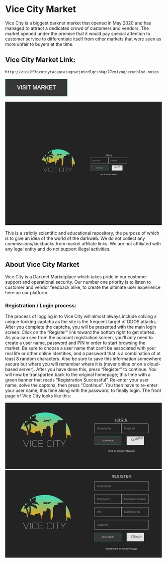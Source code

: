 # Vice City Market
Vice City is a biggest darknet market that opened in May 2020 and has managed to attract a dedicated crowd of customers and vendors. The market opened under the premise that it would pay special attention to customer service to differentiate itself from other markets that were seen as more unfair to buyers at the time.

## Vice City Market Link:

```sh
http://vice2f3gxntnytacaprazuqrwejmtcdlqcshkgc77zmizogcerunblyd.onion
```
[<img src="/assets/visit-market.webp" width="200">](http://vice2f3gxntnytacaprazuqrwejmtcdlqcshkgc77zmizogcerunblyd.onion/)

<a href="http://vice2f3gxntnytacaprazuqrwejmtcdlqcshkgc77zmizogcerunblyd.onion"><img src="/assets/vicecity-preview.webp" alt="image" style="max-width: 100%;"><a>

This is a strictly scientific and educational repository, the purpose of which is to give an idea of the world of the darkweb. We do not collect any commissions/kickbacks from market affiliate links. We are not affiliated with any legal entity and do not support illegal activities.

## About Vice City Market
Vice City is a Darknet Marketplace which takes pride in our customer support and operational security. Our number one priority is to listen to customer and vendor feedback alike, to create the ultimate user experience here on our platform.

### Registration / Login process:

The process of logging in to Vice City will almost always include solving a unique-looking captcha as the site is the frequent target of DDOS attacks. After you complete the captcha, you will be presented with the main login screen: Click on the “Register” link toward the bottom right to get started. As you can see from the account registration screen, you’ll only need to create a user name, password and PIN in order to start browsing the market.
Be sure to choose a user name that can’t be associated with your real life or other online identities, and a password that is a combination of at least 8 random characters. Also be sure to save this information somewhere secure but where you will remember where it is (never online or on a cloud-based server). After you have done this, press “Register” to continue.
You will now be transported back to the original homepage; this time with a green banner that reads “Registration Successful”. Re-enter your user name, solve the captcha, then press “Continue”. You then have to re-enter your user name, this time along with the password, to finally login. The front page of Vice City looks like this:

<a href="http://vice2f3gxntnytacaprazuqrwejmtcdlqcshkgc77zmizogcerunblyd.onion"><img src="/assets/vicecity-login.webp" alt="image" style="max-width: 100%;"><a>  <a href="http://vice2f3gxntnytacaprazuqrwejmtcdlqcshkgc77zmizogcerunblyd.onion"><img src="/assets/vicecity-register.webp" alt="image" style="max-width: 100%;"><a>